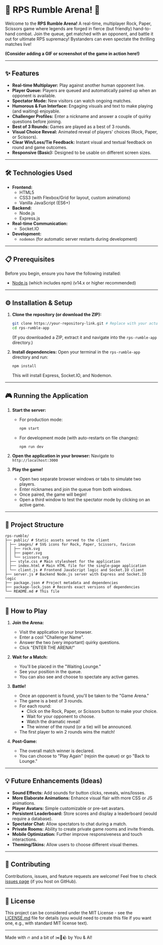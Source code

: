 # 🚀 RPS Rumble Arena! 🚀

Welcome to the **RPS Rumble Arena!** A real-time, multiplayer Rock, Paper, Scissors game where legends are forged in fierce (but friendly) hand-to-hand combat. Join the queue, get matched with an opponent, and battle it out for ultimate RPS supremacy! Bystanders can even spectate the thrilling matches live!

**(Consider adding a GIF or screenshot of the game in action here!)**
<!-- ![RPS Rumble Arena Screenshot](link_to_your_screenshot.png) -->

---

## ✨ Features

*   **Real-time Multiplayer:** Play against another human opponent live.
*   **Player Queue:** Players are queued and automatically paired up when an opponent is available.
*   **Spectator Mode:** New visitors can watch ongoing matches.
*   **Humorous & Fun Interface:** Engaging visuals and text to make playing (and waiting) enjoyable.
*   **Challenger Profiles:** Enter a nickname and answer a couple of quirky questions before joining.
*   **Best of 3 Rounds:** Games are played as a best of 3 rounds.
*   **Visual Choice Reveal:** Animated reveal of players' choices (Rock, Paper, or Scissors).
*   **Clear Win/Loss/Tie Feedback:** Instant visual and textual feedback on round and game outcomes.
*   **Responsive (Basic):** Designed to be usable on different screen sizes.

---

## 🛠️ Technologies Used

*   **Frontend:**
    *   HTML5
    *   CSS3 (with Flexbox/Grid for layout, custom animations)
    *   Vanilla JavaScript (ES6+)
*   **Backend:**
    *   Node.js
    *   Express.js
*   **Real-time Communication:**
    *   Socket.IO
*   **Development:**
    *   `nodemon` (for automatic server restarts during development)

---

## 📋 Prerequisites

Before you begin, ensure you have the following installed:
*   [Node.js](https://nodejs.org/) (which includes npm) (v14.x or higher recommended)

---

## ⚙️ Installation & Setup

1.  **Clone the repository (or download the ZIP):**
    ```bash
    git clone https://your-repository-link.git # Replace with your actual repo link if you host it
    cd rps-rumble-app
    ```
    (If you downloaded a ZIP, extract it and navigate into the `rps-rumble-app` directory.)

2.  **Install dependencies:**
    Open your terminal in the `rps-rumble-app` directory and run:
    ```bash
    npm install
    ```
    This will install Express, Socket.IO, and Nodemon.

---

## 🎮 Running the Application

1.  **Start the server:**
    *   For production mode:
        ```bash
        npm start
        ```
    *   For development mode (with auto-restarts on file changes):
        ```bash
        npm run dev
        ```

2.  **Open the application in your browser:**
    Navigate to `http://localhost:3000`

3.  **Play the game!**
    *   Open two separate browser windows or tabs to simulate two players.
    *   Enter nicknames and join the queue from both windows.
    *   Once paired, the game will begin!
    *   Open a third window to test the spectator mode by clicking on an active game.

---

## 📁 Project Structure
```
rps-rumble/
├── public/ # Static assets served to the client
│ ├── images/ # SVG icons for Rock, Paper, Scissors, favicon
│ │ ├── rock.svg
│ │ ├── paper.svg
│ │ └── scissors.svg
│ ├── style.css # Main stylesheet for the application
│ ├── index.html # Main HTML file for the single-page application
│ └── client.js # Frontend JavaScript logic and Socket.IO client
├── server.js # Backend Node.js server with Express and Socket.IO logic
├── package.json # Project metadata and dependencies
├── package-lock.json # Records exact versions of dependencies
└── README.md # This file
```


---

## 📜 How to Play

1.  **Join the Arena:**
    *   Visit the application in your browser.
    *   Enter a cool "Challenger Name".
    *   Answer the two (very important) quirky questions.
    *   Click "ENTER THE ARENA!"

2.  **Wait for a Match:**
    *   You'll be placed in the "Waiting Lounge."
    *   See your position in the queue.
    *   You can also see and choose to spectate any active games.

3.  **Battle!**
    *   Once an opponent is found, you'll be taken to the "Game Arena."
    *   The game is a best of 3 rounds.
    *   For each round:
        *   Click on the Rock, Paper, or Scissors button to make your choice.
        *   Wait for your opponent to choose.
        *   Watch the dramatic reveal!
        *   The winner of the round (or a tie) will be announced.
    *   The first player to win 2 rounds wins the match!

4.  **Post-Game:**
    *   The overall match winner is declared.
    *   You can choose to "Play Again" (rejoin the queue) or go "Back to Lounge."

---

## 💡 Future Enhancements (Ideas)

*   **Sound Effects:** Add sounds for button clicks, reveals, wins/losses.
*   **More Elaborate Animations:** Enhance visual flair with more CSS or JS animations.
*   **Player Avatars:** Simple customizable or pre-set avatars.
*   **Persistent Leaderboard:** Store scores and display a leaderboard (would require a database).
*   **Spectator Chat:** Allow spectators to chat during a match.
*   **Private Rooms:** Ability to create private game rooms and invite friends.
*   **Mobile Optimization:** Further improve responsiveness and touch interactions.
*   **Theming/Skins:** Allow users to choose different visual themes.

---

## 🤝 Contributing

Contributions, issues, and feature requests are welcome!
Feel free to check [issues page](https://github.com/your-username/rps-rumble-app/issues) (if you host on GitHub).

---

## 📄 License

This project can be considered under the MIT License - see the [LICENSE.md](LICENSE.md) file for details (you would need to create this file if you want one, e.g., with standard MIT license text).

---

Made with 🔥 and a bit of ✂️📜🪨 by You & AI!